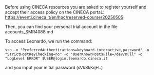 Before using CINECA resources you are asked to register yourself and accept their access policy on the CINECA portaL:
https://eventi.cineca.it/en/hpc/reserved-course/20250505 

Then, you can find your personal trial account in the file accounts_SMR4088.md

To access Leonardo, we run the command:
```
ssh -o "PreferredAuthentications=keyboard-interactive,password" -o "StrictHostKeyChecking=no" -o "UserKnownHostsFile=/dev/null" -o "LogLevel ERROR" $USER@login.leonardo.cineca.it
```

and you input your initial password (sVk8kKqH..)







